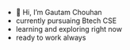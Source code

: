 - 👋 Hi, I’m Gautam Chouhan
-    currently pursuaing Btech CSE
-    learning and exploring right now 
-    ready to work always 


